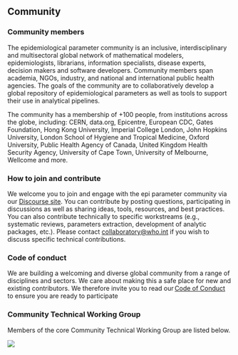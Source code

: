 ## Community

### Community members  
The epidemiological parameter community is an inclusive, interdisciplinary and multisectoral global network of mathematical modelers, epidemiologists, librarians, information specialists, disease experts, decision makers and software developers. Community members span academia, NGOs, industry, and national and international public health agencies. The goals of the community are to collaboratively develop a global repository of epidemiological parameters as well as tools to support their use in analytical pipelines.  

The community has a membership of +100 people, from institutions across the globe, including: CERN, data.org, Epicentre, European CDC, Gates Foundation, Hong Kong University, Imperial College London, John Hopkins University, London School of Hygiene and Tropical Medicine, Oxford University, Public Health Agency of Canada, United Kingdom Health Security Agency, University of Cape Town, University of Melbourne, Wellcome and more.

### How to join and contribute 
We welcome you to join and engage with the epi parameter community via our [Discourse site](https://collab-forum.who.int/). You can contribute by posting questions, participating in discussions as well as sharing ideas, tools, resources, and best practices. You can also contribute technically to specific workstreams (e.g., systematic reviews, parameters extraction, development of analytic packages, etc.). Please contact collaboratory@who.int if you wish to discuss specific technical contributions. 

### Code of conduct
We are building a welcoming and diverse global community from a range of disciplines and sectors. We care about making this a safe place for new and existing contributors. We therefore invite you to read our [Code of Conduct](/pages/code_of_conduct.md) to ensure you are ready to participate

### Community Technical Working Group
Members of the core Community Technical Working Group are listed below. 

![](https://github.com/WorldHealthOrganization/collaboratory-epiparameter-community/docs/images/TWG.png)
